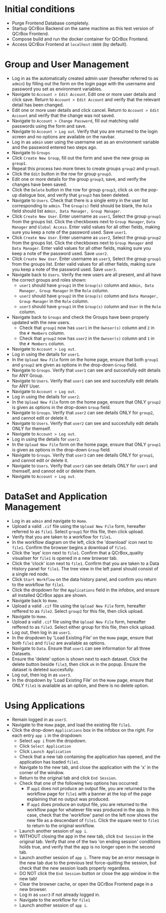 # Initial conditions

- Purge Frontend Database completely.
- Startup QCrBox Backend on the same machine as this test version of QCrBox Frontend.
- Compose build and run the docker container for QCrBox Frontend.
- Access QCrBox Frontend at `localhost:8888` (by default).


# Group and User Management

- Log in as the automatically created admin user (hereafter referred to as `admin`) by filling out the form on the login page with the username and password you set as environment variables.
- Navigate to `Account > Edit Account`.  Edit one or more user details and click save.  Return to `Account > Edit Account` and verify that the relevant detail has been changed.
- Edit one or more user details and click cancel.  Return to `Account > Edit Account` and verify that the change was not saved.
- Navigate to `Account > Change Password`, fill out matching valid passwords using the form and save.
- Navigate to `Account > Log out`.  Verify that you are returned to the login screen and no options are available on the navbar.
- Log in as `admin` user using the username set as an environment variable and the password entered two steps ago.
- Navigate to `Groups`
- Click `Create New Group`, fill out the form and save the new group as `group1`.
- Repeat this process two more times to create groups `group2` and `group3`.
- Click the `Edit` button in the row for group `group3`.
- Edit one or more details for the group `group3`, save, and verify the changes have been saved.
- Click the `Delete` button in the row for group `group3`, click `ok` on the pop-up dialogue box, and verify that `group3` has been deleted.
- Navigate to `Users`.  Check that there is a single entry in the user list corresponding to `admin`.  The `Group(s)` field should be blank, the `Role` field should list `Admin, Data Manager, Group Manager`.
- Click `Create New User`.  Enter username as `user1`, Select the group `group1` from the groups list.  Click the checkboxes next to `Group Manager`, `Data Manager` and `Global Access`.  Enter valid values for all other fields, making sure you keep a note of the password used.  Save `user1`.
- Click `Create New User`.  Enter username as `user2`, Select the group `group2` from the groups list.  Click the checkboxes next to `Group Manager` and `Data Manager`.  Enter valid values for all other fields, making sure you keep a note of the password used.  Save `user2`.
- Click `Create New User`.  Enter username as `user3`, Select the group `group1` from the groups list.  Enter valid values for all other fields, making sure you keep a note of the password used.  Save `user3`.
- Navigate back to `Users`.  Verify the new users are all present, and all have the correct groups and roles shown:
   - `user1` should have `group1` in the `Group(s)` column and `Admin, Data Manager, Group Manager` in the `Role` column.
   - `user2` should have `group2` in the `Group(s)` column and `Data Manager, Group Manager` in the `Role` column.
   - `user3` should have `group1` in the `Group(s)` column and `User` in the `Role` column.
- Navigate back to `Groups` and check the Groups have been properly updated with the new users.
   - Check that `group1` now has `user1` in the `Ownser(s)` column and `2` in the `# Members` column.
   - Check that `group2` now has `user2` in the `Ownser(s)` column and `1` in the `# Members` column.
- Navigate to `Account > Log out`.
- Log in using the details for `user1`.
- In the `Upload New File` form on the home page, ensure that both `group1` and `group2` are given as options in the drop-down `Group` field.
- Navigate to `Groups`.  Verify that `user1` can see and succesfully edit details for ANY Group.
- Navigate to `Users`.  Verify that `user1` can see and succesfully edit details for ANY User.
- Navigate to `Account > Log out`.
- Log in using the details for `user2`.
- In the `Upload New File` form on the home page, ensure that ONLY `group2` is given as options in the drop-down `Group` field.
- Navigate to `Groups`.  Verify that `user2` can see details ONLY for `group2`, and cannot edit or delete it.
- Navigate to `Users`.  Verify that `user2` can see and succesfully edit details ONLY for themself.
- Navigate to `Account > Log out`.
- Log in using the details for `user2`.
- In the `Upload New File` form on the home page, ensure that ONLY `group1` is given as options in the drop-down `Group` field.
- Navigate to `Groups`.  Verify that `user3` can see details ONLY for `group1`, and cannot edit or delete it.
- Navigate to `Users`.  Verify that `user3` can see details ONLY for `user1` and themself, and cannot edit or delete them.
- Navigate to `Account > Log out`.

# DataSet and Application Management

- Log in as `admin` and navigate to `Home`.
- Upload a valid `.cif` file using the `Upload New File` form, hereafter referred to as `file1`.  Select `group1` for this file, then click upload.
- Verify that you are taken to a workflow for `file1`.
- In the workflow diagram on the left, click the 'download' icon next to `file1`.  Confirm the browser begins a download of `file1`.
- Click the 'eye' icon next to `file1`.  Confirm that a QCrBox_quality visualiser for `file1` is opened in a new browser tab.
- Click the 'clock' icon next to `file1`.  Confirm that you are taken to a Data History panel for `file1`.  The tree view in the left panel should consist of a single red node.
- Click `Start Workflow` on the data history panel, and confirm you return to the workflow for `file1`.
- Click the dropdown for the `Applications` field in the infobox, and ensure all installed QCrBox apps are shown.
- Navigate back to `Home`.
- Upload a valid `.cif` file using the `Upload New File` form, hereafter reffered to as `file2`.  Select `group2` for this file, then click upload.
- Navigate to `Home`.
- Upload a valid `.cif` file using the `Upload New File` form, hereafter reffered to as `file3`.  Select either group for this file, then click upload.
- Log out, then log in as `user1`.
- In the dropdown by 'Load Existing File' on the `Home` page, ensure that both `file1` and `file2` are available as options.
- Navigate to `Data`.  Ensure that `user1` can see information for all three Datasets.
- Ensure the 'delete' option is shown next to each dataset.  Click the delete button beside `file3`, then click `ok` in the popup.  Ensure the dataset is deleted succesfully.
- Log out, then log in as `user3`.
- In the dropdown by 'Load Existing File' on the `Home` page, ensure that ONLY `file1` is available as an option, and there is no delete option.

# Using Applications

- Remain logged in as `user3`.
- Navigate to the `Home` page, and load the existing file `file1`.
- Click the drop-down `Applications` box in the infobox on the right.  For each entry `app i` in the dropdown:
   - Select `app i` from the dropdown.
   - Click `Select Application`
   - Click `Launch Application`
   - Check that a new tab containing the application has opened, and the application has loaded `file1`.
   - Navigate to the new tab, and close the application with the 'x' in the corner of the window.
   - Return to the original tab and click `End Session`.
   - Check that one of the following two options has occurred:
      - If `app1` does not produce an output file, you are returned to the workflow page for `file1` with a banner at the top of the page explaining that no output was produced.
      - If `app1` does produce an output file, you are returned to the workflow page for whatever file was produced in the app.  In this case, check that the 'workflow' panel on the left now shows the new file as a descendant of `file1`.  Click the square next to `file1` to return to the original workflow.
   - Launch another session of `app i`.
   - WITHOUT closing the app in the new tab, click `End Session` in the original tab.  Verify that one of the two 'on ending session' conditions holds true, and verify that the app is no longer open in the second tab.
   - Launch another session of `app i`.  There may be an error message in the new tab due to the previous test force-quitting the session, but check that the new session loads properly regardless.
   - DO NOT click the `End Session` button or close the app window in the new tab!
   - Clear the browser cache, or open the QCrBox Frontend page in a new browser.
   - Log in as `user3` if not already logged in.
   - Navigate to the workflow for `file1`
   - Launch another session of `app i`.
